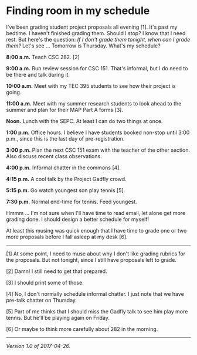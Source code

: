 Finding room in my schedule
===========================

I've been grading student project proposals all evening [1].  It's past
my bedtime.  I haven't finished grading them.  Should I stop?  I know
that I need rest.  But here's the question: *If I don't grade them
tonight, when can I grade them?*  Let's see ...  Tomorrow is Thursday.
What's my schedule?

**8:00 a.m.** Teach CSC 282.  [2]

**9:00 a.m.** Run review session for CSC 151.  That's informal, but I do
need to be there and talk during it.

**10:00 a.m.** Meet with my TEC 395 students to see how their project is
going.

**11:00 a.m.** Meet with my summer research students to look ahead to the
summer and plan for their MAP Part A forms [3].

**Noon.**  Lunch with the SEPC.  At least I can do two things at once.

**1:00 p.m.** Office hours.  I believe I have students booked non-stop until
3:00 p.m., since this is the last day of pre-registration.

**3:00 p.m.** Plan the next CSC 151 exam with the teacher of the other
section.  Also discuss recent class observations.

**4:00 p.m.** Informal chatter in the commons [4].

**4:15 p.m.** A cool talk by the Project Gadfly crowd.

**5:15 p.m.** Go watch youngest son play tennis [5].

**7:30 p.m.** Normal end-time for tennis.  Feed youngest.

Hmmm ... I'm not sure when I'll have time to read email, let alone get
more grading done.  I should design a better schedule for myself!  

At least this musing was quick enough that I have time to grade one or
two more proposals before I fall asleep at my desk [6].

---

[1] At some point, I need to muse about why I don't like grading rubrics
for the proposals.  But not tonight, since I still have proposals left
to grade.

[2] Damn!  I still need to get that prepared.

[3] I should print some of those.

[4] No, I don't normally schedule informal chatter.  I just note that
we have pre-talk chatter on Thursday.

[5] Part of me thinks that I should miss the Gadfly talk to see him
play more tennis.  But he'll be playing again on Friday.

[6] Or maybe to think more carefully about 282 in the morning.

---

*Version 1.0 of 2017-04-26.*
